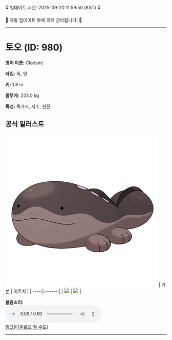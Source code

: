 
⏳ 업데이트 시간: 2025-09-20 11:59:50 (KST) ⏳

🤖 자동 업데이트 봇에 의해 관리됩니다! 🤖

---

# 토오 (ID: 980)
**영어 이름:** Clodsire

**타입:** 독, 땅

**키:** 1.8 m

**몸무게:** 223.0 kg

**특성:** 독가시, 저수, 천진

## 공식 일러스트
![](https://raw.githubusercontent.com/PokeAPI/sprites/master/sprites/pokemon/other/official-artwork/980.png)
| 기본 | 이로치 |
|:----:|:------:|
| <img src="http://play.pokemonshowdown.com/sprites/ani/clodsire.gif" width="200"> | <img src="http://play.pokemonshowdown.com/sprites/ani-shiny/clodsire.gif" width="200"> |

**울음소리:**<br><audio controls src="https://raw.githubusercontent.com/PokeAPI/cries/main/cries/pokemon/latest/980.ogg"></audio><br> [링크(다운로드 될 수도)](https://raw.githubusercontent.com/PokeAPI/cries/main/cries/pokemon/latest/980.ogg)


---
